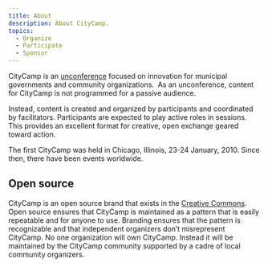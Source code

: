 ```yaml
---
title: About
description: About CityCamp.
topics:
  - Organize
  - Participate
  - Sponsor
---
```


CityCamp is an [unconference](http://en.wikipedia.org/wiki/Unconference "wikipedia") focused on innovation for municipal governments and community organizations.  As an unconference, content for CityCamp is not programmed for a passive audience.

Instead, content is created and organized by participants and coordinated by facilitators. Participants are expected to play active roles in sessions. This provides an excellent format for creative, open exchange geared toward action.

The first CityCamp was held in Chicago, Illinois, 23-24 January, 2010. Since then, there have been events worldwide.

## Open source

CityCamp is an open source brand that exists in the [Creative Commons](/license). Open source ensures that CityCamp is maintained as a pattern that is easily repeatable and for anyone to use. Branding ensures that the pattern is recognizable and that independent organizers don’t misrepresent CityCamp. No one organization will own CityCamp. Instead it will be maintained by the CityCamp community supported by a cadre of local community organizers.
